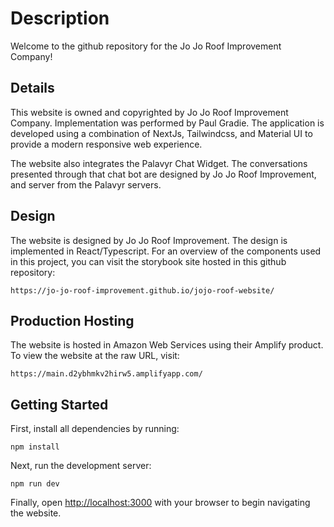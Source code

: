 # Description

Welcome to the github repository for the Jo Jo Roof Improvement Company!


## Details

This website is owned and copyrighted by Jo Jo Roof Improvement Company. Implementation was performed by Paul Gradie.
The application is developed using a combination of NextJs, Tailwindcss, and Material UI to provide a modern responsive web experience.

The website also integrates the Palavyr Chat Widget. The conversations presented through that chat bot are designed by Jo Jo Roof Improvement, and server from the Palavyr servers.


## Design

The website is designed by Jo Jo Roof Improvement. The design is implemented in React/Typescript. For an overview of the components used in this project, you can visit the storybook site hosted in this github repository:

    https://jo-jo-roof-improvement.github.io/jojo-roof-website/


## Production Hosting

The website is hosted in Amazon Web Services using their Amplify product. To view the website at the raw URL, visit:

    https://main.d2ybhmkv2hirw5.amplifyapp.com/


## Getting Started

First, install all dependencies by running:

    npm install

Next, run the development server:


    npm run dev

Finally, open [http://localhost:3000](http://localhost:3000) with your browser to begin navigating the website.
